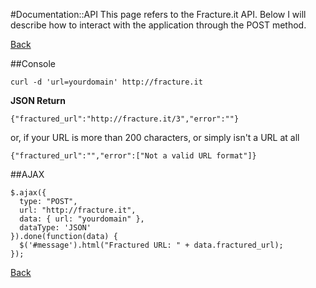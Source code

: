 #Documentation::API
This page refers to the Fracture.it API. Below I will describe how to interact with the application through the POST method.
 
[Back](/)

##Console

    curl -d 'url=yourdomain' http://fracture.it

**JSON Return**

`{"fractured_url":"http://fracture.it/3","error":""}`

or, if your URL is more than 200 characters, or simply isn't a URL at all

`{"fractured_url":"","error":["Not a valid URL format"]}`

##AJAX

    $.ajax({
      type: "POST",
      url: "http://fracture.it",
      data: { url: "yourdomain" },
      dataType: 'JSON'
    }).done(function(data) {
      $('#message').html("Fractured URL: " + data.fractured_url);
    });

[Back](/)